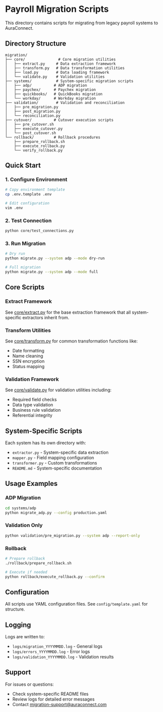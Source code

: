 # Payroll Migration Scripts

This directory contains scripts for migrating from legacy payroll systems to AuraConnect.

## Directory Structure

```
migration/
├── core/               # Core migration utilities
│   ├── extract.py     # Data extraction framework
│   ├── transform.py   # Data transformation utilities
│   ├── load.py        # Data loading framework
│   └── validate.py    # Validation utilities
├── systems/           # System-specific migration scripts
│   ├── adp/          # ADP migration
│   ├── paychex/      # Paychex migration
│   ├── quickbooks/   # QuickBooks migration
│   └── workday/      # Workday migration
├── validation/        # Validation and reconciliation
│   ├── pre_migration.py
│   ├── post_migration.py
│   └── reconciliation.py
├── cutover/          # Cutover execution scripts
│   ├── pre_cutover.sh
│   ├── execute_cutover.py
│   └── post_cutover.sh
└── rollback/         # Rollback procedures
    ├── prepare_rollback.sh
    ├── execute_rollback.py
    └── verify_rollback.py
```

## Quick Start

### 1. Configure Environment

```bash
# Copy environment template
cp .env.template .env

# Edit configuration
vim .env
```

### 2. Test Connection

```bash
python core/test_connections.py
```

### 3. Run Migration

```bash
# Dry run
python migrate.py --system adp --mode dry-run

# Full migration
python migrate.py --system adp --mode full
```

## Core Scripts

### Extract Framework

See [core/extract.py](core/extract.py) for the base extraction framework that all system-specific extractors inherit from.

### Transform Utilities

See [core/transform.py](core/transform.py) for common transformation functions like:
- Date formatting
- Name cleaning
- SSN encryption
- Status mapping

### Validation Framework

See [core/validate.py](core/validate.py) for validation utilities including:
- Required field checks
- Data type validation
- Business rule validation
- Referential integrity

## System-Specific Scripts

Each system has its own directory with:
- `extractor.py` - System-specific data extraction
- `mapper.py` - Field mapping configuration
- `transformer.py` - Custom transformations
- `README.md` - System-specific documentation

## Usage Examples

### ADP Migration

```bash
cd systems/adp
python migrate_adp.py --config production.yaml
```

### Validation Only

```bash
python validation/pre_migration.py --system adp --report-only
```

### Rollback

```bash
# Prepare rollback
./rollback/prepare_rollback.sh

# Execute if needed
python rollback/execute_rollback.py --confirm
```

## Configuration

All scripts use YAML configuration files. See `config/template.yaml` for structure.

## Logging

Logs are written to:
- `logs/migration_YYYYMMDD.log` - General logs
- `logs/errors_YYYYMMDD.log` - Error logs
- `logs/validation_YYYYMMDD.log` - Validation results

## Support

For issues or questions:
- Check system-specific README files
- Review logs for detailed error messages
- Contact migration-support@auraconnect.com